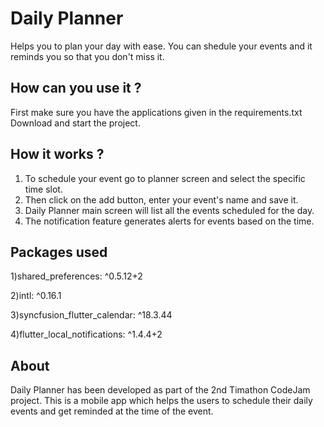 # Daily Planner

Helps you to plan your day with ease. You can shedule your events and it reminds you so that you don't miss it.

## How can you use it ?

First make sure you have the applications given in the requirements.txt
Download and start the project.

## How it works ?

1. To schedule your event go to planner screen and select the specific time slot.
2. Then click on the add button, enter your event's name and save it.
3. Daily Planner main screen will list all the events scheduled for the day. 
4. The notification feature generates alerts for events based on the time.

## Packages used
1)shared_preferences: ^0.5.12+2

2)intl: ^0.16.1

3)syncfusion_flutter_calendar: ^18.3.44

4)flutter_local_notifications: ^1.4.4+2

## About

Daily Planner has been developed as part of the 2nd Timathon CodeJam project. This is a mobile app which helps the users to schedule their daily events and get reminded at the time of the event.  
